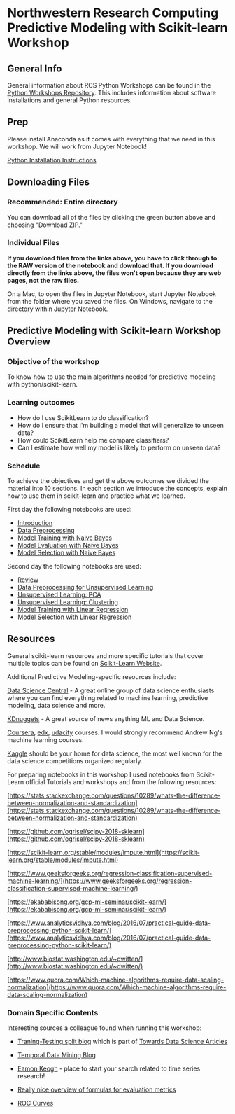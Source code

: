 # Northwestern Research Computing Predictive Modeling with Scikit-learn Workshop

## General Info

General information about RCS Python Workshops can be found in the [Python Workshops Repository](https://github.com/nuitrcs/pythonworkshops).  This includes information about software installations and general Python resources.

## Prep

Please install Anaconda as it comes with everything that we need in this workshop. We will work from Jupyter Notebook!

[Python Installation Instructions](https://workshops.rcs.northwestern.edu/install/python/)

## Downloading Files

### Recommended: Entire directory

You can download all of the files by clicking the green button above and choosing "Download ZIP."

### Individual Files

**If you download files from the links above, you have to click through to the RAW version of the notebook and download that.  If you download directly from the links above, the files won't open because they are web pages, not the raw files.**

On a Mac, to open the files in Jupyter Notebook, start Jupyter Notebook from the folder where you saved the files.  On Windows, navigate to the directory within Jupyter Notebook.

## Predictive Modeling with Scikit-learn Workshop Overview

### Objective of the workshop

To know how to use the main algorithms needed for predictive modeling with python/scikit-learn.

### Learning outcomes

* How do I use ScikitLearn to do classification? 
* How do I ensure that I'm building a model that will generalize to unseen data? 
* How could ScikitLearn help me compare classifiers? 
* Can I estimate how well my model is likely to perform on unseen data?

### Schedule

To achieve the objectives and get the above outcomes we divided the material into 10 sections. In each section we introduce the concepts, explain how to use them in scikit-learn and practice what we learned. 

First day the following notebooks are used:


* [Introduction](https://github.com/aarcher07/predictive_modeling_with_scikit_learn/blob/master/00_Introduction.ipynb)
* [Data Preprocessing](https://raw.githubusercontent.com/aarcher07/predictive_modeling_with_scikit_learn/master/01_Preprocessing_Naive_Bayes_Classifier.ipynb)
* [Model Training with Naive Bayes](https://github.com/aarcher07/predictive_modeling_with_scikit_learn/blob/master/02_Model_Training_Naive_Bayes_Classifier.ipynb)
* [Model Evaluation with Naive Bayes](https://raw.githubusercontent.com/aarcher07/predictive_modeling_with_scikit_learn/master/03_Model_Evaluation_Naive_Bayes_Classifier.ipynb)
* [Model Selection with Naive Bayes](https://raw.githubusercontent.com/aarcher07/predictive_modeling_with_scikit_learn/master/04_Model_Improvement_Naive_Bayes_Classifier.ipynb)

Second day the following notebooks are used:


* [Review](https://github.com/aarcher07/predictive_modeling_with_scikit_learn/blob/master/05_Preprocessing_Review_PCA.ipynb)
* [Data Preprocessing for Unsupervised Learning](https://raw.githubusercontent.com/aarcher07/predictive_modeling_with_scikit_learn/master/01_Preprocessing_Naive_Bayes_Classifier.ipynb)
* [Unsupervised Learning: PCA](https://github.com/aarcher07/predictive_modeling_with_scikit_learn/blob/master/07_Unsupervised_Learning_PCA.ipynb)
* [Unsupervised Learning: Clustering](https://github.com/aarcher07/predictive_modeling_with_scikit_learn/blob/master/08_Unsupervised_Learning_Clustering.ipynb)
* [Model Training with Linear Regression](https://raw.githubusercontent.com/aarcher07/predictive_modeling_with_scikit_learn/master/04_Model_Improvement_Naive_Bayes_Classifier.ipynb)
* [Model Selection with Linear Regression](https://github.com/aarcher07/predictive_modeling_with_scikit_learn/blob/master/10_Model_Selection_with_Linear_Regression.ipynb)


## Resources

General scikit-learn resources and more specific tutorials that cover multiple topics can be found on [Scikit-Learn Website](https://scikit-learn.org/stable/tutorial/).  

Additional Predictive Modeling-specific resources include:

[Data Science Central](https://www.datasciencecentral.com) - A great online group of data science enthusiasts where you can find everything related to machine learning, predictive modeling, data science and more.

[KDnuggets](https://www.kdnuggets.com/) - A great source of news anything ML and Data Science. 

[Coursera](https://www.coursera.org/), [edx](https://www.edx.org/), [udacity](https://www.udacity.com/) courses. I would strongly recommend Andrew Ng's machine learning courses. 

[Kaggle](http://www.kaggle.com) should be your home for data science, the most well known for the data science competitions organized regularly.

For preparing notebooks in this workshop I used notebooks from Scikit-Learn official Tutorials and workshops and from the following resources:

[https://stats.stackexchange.com/questions/10289/whats-the-difference-between-normalization-and-standardization](https://stats.stackexchange.com/questions/10289/whats-the-difference-between-normalization-and-standardization)

[https://github.com/ogrisel/scipy-2018-sklearn](https://github.com/ogrisel/scipy-2018-sklearn)

[https://scikit-learn.org/stable/modules/impute.html](https://scikit-learn.org/stable/modules/impute.html)

[https://www.geeksforgeeks.org/regression-classification-supervised-machine-learning/](https://www.geeksforgeeks.org/regression-classification-supervised-machine-learning/)

[https://ekababisong.org/gcp-ml-seminar/scikit-learn/](https://ekababisong.org/gcp-ml-seminar/scikit-learn/)

[https://www.analyticsvidhya.com/blog/2016/07/practical-guide-data-preprocessing-python-scikit-learn/](https://www.analyticsvidhya.com/blog/2016/07/practical-guide-data-preprocessing-python-scikit-learn/)

[http://www.biostat.washington.edu/~dwitten/](http://www.biostat.washington.edu/~dwitten/)

[https://www.quora.com/Which-machine-algorithms-require-data-scaling-normalization](https://www.quora.com/Which-machine-algorithms-require-data-scaling-normalization)

### Domain Specific Contents

Interesting sources a colleague found when running this workshop:

- [Traning-Testing split blog](https://towardsdatascience.com/6-amateur-mistakes-ive-made-working-with-train-test-splits-916fabb421bb)
which is part of [Towards Data Science Articles](http://towardsdatascience.com)

- [Temporal Data Mining Blog](https://theophanomitsa.wordpress.com/category/temporal-data-mining/)

- [Eamon Keogh](https://www.cs.ucr.edu/~eamonn/) - place to start your search related to time series research!

- [Really nice overview of formulas for evaluation metrics](https://spark.apache.org/docs/2.3.0/mllib-evaluation-metrics.html)

- [ROC Curves](https://medium.com/greyatom/lets-learn-about-auc-roc-curve-4a94b4d88152)



